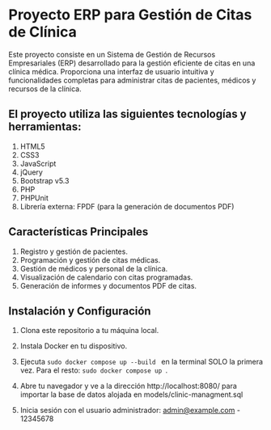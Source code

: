 # Proyecto ERP para Gestión de Citas de Clínica

Este proyecto consiste en un Sistema de Gestión de Recursos Empresariales (ERP) desarrollado para la gestión eficiente de citas en una clínica médica. Proporciona una interfaz de usuario intuitiva y funcionalidades completas para administrar citas de pacientes, médicos y recursos de la clínica.

## El proyecto utiliza las siguientes tecnologías y herramientas:

1. HTML5
2. CSS3
3. JavaScript
4. jQuery
5. Bootstrap v5.3
6. PHP
7. PHPUnit
8. Librería externa: FPDF (para la generación de documentos PDF)

## Características Principales

1. Registro y gestión de pacientes.
2. Programación y gestión de citas médicas.
3. Gestión de médicos y personal de la clínica.
4. Visualización de calendario con citas programadas.
5. Generación de informes y documentos PDF de citas.

## Instalación y Configuración

1. Clona este repositorio a tu máquina local.

2. Instala Docker en tu dispositivo.

3. Ejecuta  ``` sudo docker compose up --build  ``` en la terminal SOLO la primera vez. Para el resto: ``` sudo docker compose up  ```.

4. Abre tu navegador y ve a la dirección http://localhost:8080/ para importar la base de datos alojada en models/clinic-managment.sql

5. Inicia sesión con el usuario administrador: admin@example.com - 12345678